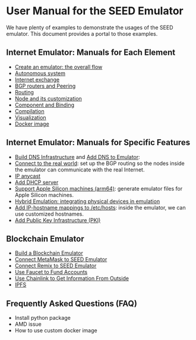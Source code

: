 # User Manual for the SEED Emulator

We have plenty of examples to demonstrate the usages of the SEED emulator.
This document provides a portal to those examples.


## Internet Emulator: Manuals for Each Element

  - [Create an emulator: the overall flow](./overall_flow.md)
  - [Autonomous system](./as.md)
  - [Internet exchange](./internet_exchange.md)
  - [BGP routers and Peering](./bgp.md) 
  - [Routing](./routing.md) 
  - [Node and its customization](./node.md)
  - [Component and Binding](./component.md) 
  - [Compilation](./compiler.md) 
  - [Visualization](./visualization.md)
  - [Docker image](./docker.md)


## Internet Emulator: Manuals for Specific Features

  - [Build DNS Infrastructure](../../examples/B01-dns-component/) and
    [Add DNS to Emulator](../../examples/B02-mini-internet-with-dns): 
  - [Connect to the real world](./bgp.md#connect-to-realworld): set up the BGP routing
    so the nodes inside the emulator can communicate with the real Internet. 
  - [IP anycast](../../examples/B03-ip-anycast/)
  - [Add DHCP server](../../examples/B10-dhcp/)
  - [Support Apple Silicon machines (arm64)](./docker.md#platform): generate emulator
    files for Apple Silicon machines. 
  - [Hybrid Emulation: integrating physical devices in emulation](../../examples/C03-bring-your-own-internet/)
  - [Add IP-hostname mappings to /etc/hosts](../../examples/B11-etc-hosts/): inside the
    emulator, we can use customized hostnames.  
  - [Add Public Key Infrastructure (PKI)]()


## Blockchain Emulator
  
  - [Build a Blockchain Emulator](../../examples/B06-blockchain/)
  - [Connect MetaMask to SEED Emulator](https://github.com/seed-labs/seed-labs/blob/master/manuals/emulator/metamask.md)
  - [Connect Remix to SEED Emulator](https://github.com/seed-labs/seed-labs/blob/master/manuals/emulator/remix.md)
  - [Use Faucet to Fund Accounts](../../examples/)
  - [Use Chainlink to Get Information From Outside](../../examples/)
  - [IPFS](../../examples/)


## Frequently Asked Questions (FAQ)

  - Install python package
  - AMD issue
  - How to use custom docker image
